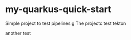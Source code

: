 # my-quarkus-quick-start

Simple project to test pipelines
g
The projectc test tekton

another test



